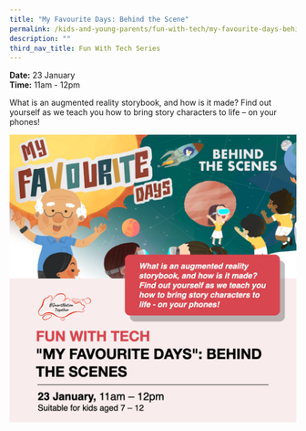 ```yaml
---
title: "My Favourite Days: Behind the Scene"
permalink: /kids-and-young-parents/fun-with-tech/my-favourite-days-behind-the-scene
description: ""
third_nav_title: Fun With Tech Series
---
```

**Date:** 23 January
<br> **Time:** 11am - 12pm

What is an augmented reality storybook, and how is it made? Find out yourself as we teach you how to bring story characters to life – on your phones! 

![SNT Kids 23 Jan](/images/23-Jan-kids.png)